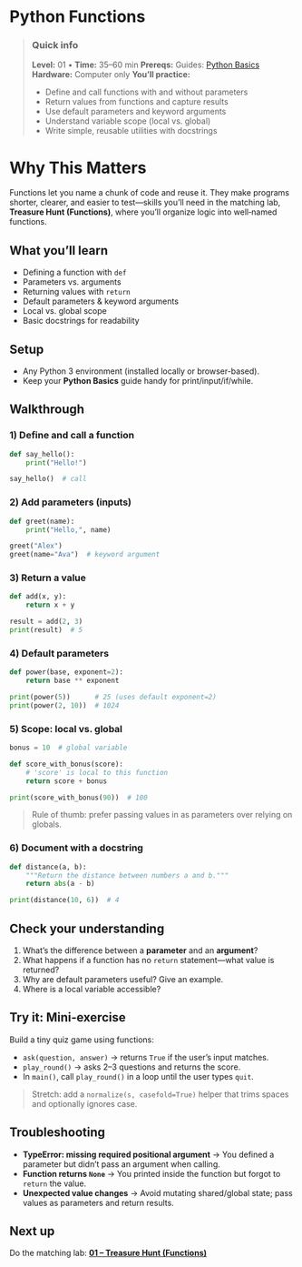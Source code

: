 # Python Functions

> ### Quick info
> **Level:** 01 • **Time:** 35–60 min 
> **Prereqs:** Guides: [Python Basics](../Guides/00-python-basics.md) 
> **Hardware:** Computer only 
> **You’ll practice:** 
> - Define and call functions with and without parameters
> - Return values from functions and capture results
> - Use default parameters and keyword arguments
> - Understand variable scope (local vs. global)
> - Write simple, reusable utilities with docstrings

# Why This Matters 
Functions let you name a chunk of code and reuse it. They make programs shorter, clearer, and easier to test—skills you’ll need in the matching lab, **Treasure Hunt (Functions)**, where you’ll organize logic into well‑named functions.

## What you’ll learn
- Defining a function with `def`
- Parameters vs. arguments
- Returning values with `return`
- Default parameters & keyword arguments
- Local vs. global scope
- Basic docstrings for readability

## Setup
- Any Python 3 environment (installed locally or browser-based).
- Keep your **Python Basics** guide handy for print/input/if/while.

## Walkthrough

### 1) Define and call a function
```python
def say_hello():
    print("Hello!")

say_hello()  # call
```

### 2) Add parameters (inputs)
```python
def greet(name):
    print("Hello,", name)

greet("Alex")
greet(name="Ava")  # keyword argument
```

### 3) Return a value
```python
def add(x, y):
    return x + y

result = add(2, 3)
print(result)  # 5
```

### 4) Default parameters
```python
def power(base, exponent=2):
    return base ** exponent

print(power(5))      # 25 (uses default exponent=2)
print(power(2, 10))  # 1024
```

### 5) Scope: local vs. global
```python
bonus = 10  # global variable

def score_with_bonus(score):
    # 'score' is local to this function
    return score + bonus

print(score_with_bonus(90))  # 100
```
> Rule of thumb: prefer passing values in as parameters over relying on globals.

### 6) Document with a docstring
```python
def distance(a, b):
    """Return the distance between numbers a and b."""
    return abs(a - b)

print(distance(10, 6))  # 4
```

## Check your understanding
1. What’s the difference between a **parameter** and an **argument**?
2. What happens if a function has no `return` statement—what value is returned?
3. Why are default parameters useful? Give an example.
4. Where is a local variable accessible?

## Try it: Mini‑exercise
Build a tiny quiz game using functions:
- `ask(question, answer)` → returns `True` if the user’s input matches.
- `play_round()` → asks 2–3 questions and returns the score.
- In `main()`, call `play_round()` in a loop until the user types `quit`.
> Stretch: add a `normalize(s, casefold=True)` helper that trims spaces and optionally ignores case.

## Troubleshooting
- **TypeError: missing required positional argument** → You defined a parameter but didn’t pass an argument when calling.
- **Function returns `None`** → You printed inside the function but forgot to `return` the value.
- **Unexpected value changes** → Avoid mutating shared/global state; pass values as parameters and return results.

## Next up
Do the matching lab: **[01 – Treasure Hunt (Functions)](../Labs/01-treasure-hunt-functions.md)**

